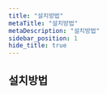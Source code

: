 ```yaml
---
title: "설치방법"
metaTitle: "설치방법"
metaDescription: "설치방법"
sidebar_position: 1
hide_title: true
---
```


## 설치방법
